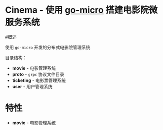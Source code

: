 # Cinema - 使用 [go-micro]() 搭建电影院微服务系统

#概述

使用 `go-micro` 开发的分布式电影院管理系统

目录结构：
- **movie** - 电影管理系统
- **proto** - `grpc` 协议文件目录
- **ticketing** - 电影票管理系统
- **user** - 用户管理系统

# 特性
- **movie** - 电影管理系统